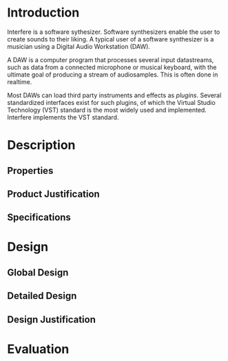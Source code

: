 # Introduction
<!-- Give a general description of your system. For example, what are the
goals of the system? Who are the users of the system? Why are they interested
in using this system? -->
Interfere is a software sythesizer. Software synthesizers enable the user to create
sounds to their liking. A typical user of a software
synthesizer is a musician using a Digital Audio Workstation (DAW).

A DAW is a computer program that processes several input datastreams, such as data
from a connected microphone or musical keyboard, with the ultimate goal of producing
a stream of audiosamples. This is often done in realtime.

Most DAWs can load third party instruments and effects as *plugins*. Several
standardized interfaces exist for such plugins, of which the Virtual Studio Technology
(VST) standard is the most widely used and implemented. Interfere implements the
VST standard.

# Description

## Properties
<!-- Global description of the product and its properties. Although this is a
global description, it is important that you try to describe the properties
explicitly. So do not accept any implicit assumptions. The description can be
illustrated with information about the user interface, for example
screenshots or other illustrative information.-->

## Product Justification
<!-- Here you explain why it is worthwhile to build your system. What other
(similar) products are available? What are the typical (new and innovative)
contributions of your system? -->

## Specifications
<!-- A more detailed description of the properties mentioned in section 2.1.
It would be good to give some underlying models, for example Use Case
Diagrams with an explanatory description. -->

# Design

## Global Design
<!-- Describe the components (modules) of your system and the
interconnections between those components. You should explicitly describe the
role of each component. Explain why the components together actually do what
they are supposed to do. Make sure that this distinction between the
components is in line with the way in which you implemented the system. -->

## Detailed Design
<!-- Give a detailed design in terms of data structures and algorithms, for
example the classes, methods and attributes. Explain the idea behind the most
important methods and attributes. Make sure that your descriptions are clear
and consistent, such that a future programmer would be able to further
improve or extend the system. -->

## Design Justification
<!-- Explain why your design is a good design. Here you should focus on your
design decisions including technical details. Give possible design
alternatives and describe how you chose between these alternatives. -->

# Evaluation
<!-- Here you should evaluate your project, for example: are you satisfied
with your product? What are the unsolved issues? Are you satisfied with your
development process (that is the process which resulted in your product)?

What did you learn? Describe and analyse the factors which determined your
process and product. What are the consequences for future work? How would you
operate in a future project?
-->
